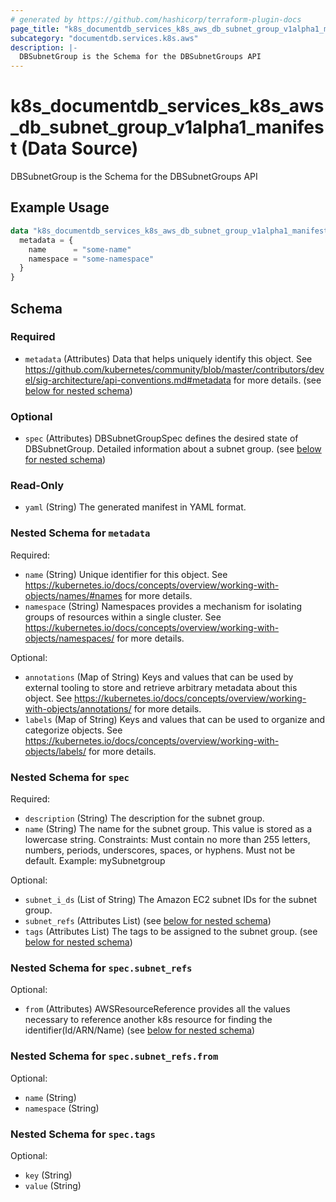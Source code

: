 ```yaml
---
# generated by https://github.com/hashicorp/terraform-plugin-docs
page_title: "k8s_documentdb_services_k8s_aws_db_subnet_group_v1alpha1_manifest Data Source - terraform-provider-k8s"
subcategory: "documentdb.services.k8s.aws"
description: |-
  DBSubnetGroup is the Schema for the DBSubnetGroups API
---
```


# k8s_documentdb_services_k8s_aws_db_subnet_group_v1alpha1_manifest (Data Source)

DBSubnetGroup is the Schema for the DBSubnetGroups API

## Example Usage

```terraform
data "k8s_documentdb_services_k8s_aws_db_subnet_group_v1alpha1_manifest" "example" {
  metadata = {
    name      = "some-name"
    namespace = "some-namespace"
  }
}
```

<!-- schema generated by tfplugindocs -->
## Schema

### Required

- `metadata` (Attributes) Data that helps uniquely identify this object. See https://github.com/kubernetes/community/blob/master/contributors/devel/sig-architecture/api-conventions.md#metadata for more details. (see [below for nested schema](#nestedatt--metadata))

### Optional

- `spec` (Attributes) DBSubnetGroupSpec defines the desired state of DBSubnetGroup. Detailed information about a subnet group. (see [below for nested schema](#nestedatt--spec))

### Read-Only

- `yaml` (String) The generated manifest in YAML format.

<a id="nestedatt--metadata"></a>
### Nested Schema for `metadata`

Required:

- `name` (String) Unique identifier for this object. See https://kubernetes.io/docs/concepts/overview/working-with-objects/names/#names for more details.
- `namespace` (String) Namespaces provides a mechanism for isolating groups of resources within a single cluster. See https://kubernetes.io/docs/concepts/overview/working-with-objects/namespaces/ for more details.

Optional:

- `annotations` (Map of String) Keys and values that can be used by external tooling to store and retrieve arbitrary metadata about this object. See https://kubernetes.io/docs/concepts/overview/working-with-objects/annotations/ for more details.
- `labels` (Map of String) Keys and values that can be used to organize and categorize objects. See https://kubernetes.io/docs/concepts/overview/working-with-objects/labels/ for more details.


<a id="nestedatt--spec"></a>
### Nested Schema for `spec`

Required:

- `description` (String) The description for the subnet group.
- `name` (String) The name for the subnet group. This value is stored as a lowercase string. Constraints: Must contain no more than 255 letters, numbers, periods, underscores, spaces, or hyphens. Must not be default. Example: mySubnetgroup

Optional:

- `subnet_i_ds` (List of String) The Amazon EC2 subnet IDs for the subnet group.
- `subnet_refs` (Attributes List) (see [below for nested schema](#nestedatt--spec--subnet_refs))
- `tags` (Attributes List) The tags to be assigned to the subnet group. (see [below for nested schema](#nestedatt--spec--tags))

<a id="nestedatt--spec--subnet_refs"></a>
### Nested Schema for `spec.subnet_refs`

Optional:

- `from` (Attributes) AWSResourceReference provides all the values necessary to reference another k8s resource for finding the identifier(Id/ARN/Name) (see [below for nested schema](#nestedatt--spec--subnet_refs--from))

<a id="nestedatt--spec--subnet_refs--from"></a>
### Nested Schema for `spec.subnet_refs.from`

Optional:

- `name` (String)
- `namespace` (String)



<a id="nestedatt--spec--tags"></a>
### Nested Schema for `spec.tags`

Optional:

- `key` (String)
- `value` (String)
